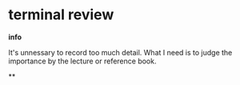 # terminal review

**info**

It's unnessary to record too much detail. What I need is to judge the importance by the lecture or reference book.

**